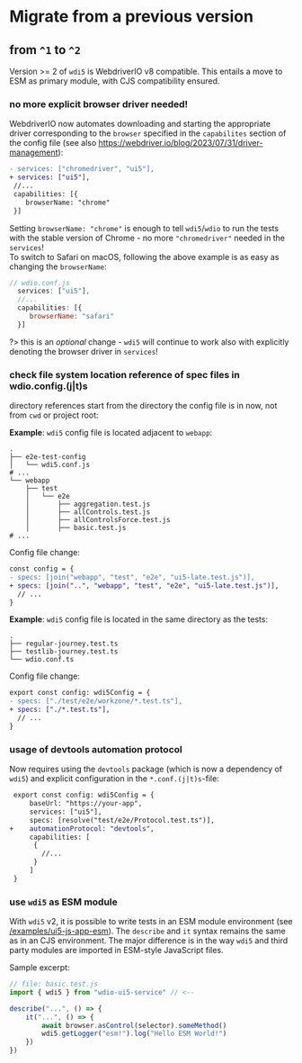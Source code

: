 # Migrate from a previous version

## from `^1` to `^2`

Version >= 2 of `wdi5` is WebdriverIO v8 compatible. This entails a move to ESM as primary module, with CJS compatibility ensured.

### no more explicit browser driver needed!

WebdriverIO now automates downloading and starting the appropriate driver corresponding to the `browser` specified in the `capabilites` section of the config file (see also https://webdriver.io/blog/2023/07/31/driver-management):

```diff
- services: ["chromedriver", "ui5"],
+ services: ["ui5"],
 //...
 capabilities: [{
    browserName: "chrome"
 }]
```

Setting `browserName: "chrome"` is enough to tell `wdi5`/`wdio` to run the tests with the stable version of Chrome - no more `"chromedriver"` needed in the `services`!  
To switch to Safari on macOS, following the above example is as easy as changing the `browserName`:

```js
// wdio.conf.js
  services: ["ui5"],
  //...
  capabilities: [{
     browserName: "safari"
  }]
```

?> this is an _optional_ change - `wdi5` will continue to work also with explicitly denoting the browser driver in `services`!

### check file system location reference of spec files in wdio.config.(j|t)s

directory references start from the directory the config file is in now, not from `cwd` or project root:

**Example**: `wdi5` config file is located adjacent to `webapp`:

```console
.
├── e2e-test-config
│   └── wdi5.conf.js
# ...
└── webapp
    ├── test
    │   └── e2e
    │       ├── aggregation.test.js
    │       ├── allControls.test.js
    │       ├── allControlsForce.test.js
    │       ├── basic.test.js
# ...
```

Config file change:

```diff
const config = {
- specs: [join("webapp", "test", "e2e", "ui5-late.test.js")],
+ specs: [join("..", "webapp", "test", "e2e", "ui5-late.test.js")],
  // ...
}
```

**Example**: `wdi5` config file is located in the same directory as the tests:

```console
.
├── regular-journey.test.ts
├── testlib-journey.test.ts
└── wdio.conf.ts
```

Config file change:

```diff
export const config: wdi5Config = {
- specs: ["./test/e2e/workzone/*.test.ts"],
+ specs: ["./*.test.ts"],
  // ...
}
```

### usage of devtools automation protocol

Now requires using the `devtools` package (which is now a dependency of `wdi5`) and explicit configuration in the `*.conf.(j|t)s`-file:

```diff
 export const config: wdi5Config = {
     baseUrl: "https://your-app",
     services: ["ui5"],
     specs: [resolve("test/e2e/Protocol.test.ts")],
+    automationProtocol: "devtools",
     capabilities: [
      {
        //...
      }
     ]
 }
```

### use `wdi5` as ESM module

With `wdi5` v2, it is possible to write tests in an ESM module environment (see [/examples/ui5-js-app-esm](https://github.com/ui5-community/wdi5/blob/main/examples/ui5-js-app-esm)). The `describe` and `it` syntax remains the same as in an CJS environment. The major difference is in the way `wdi5` and third party modules are imported in ESM-style JavaScript files.

Sample excerpt:

```js
// file: basic.test.js
import { wdi5 } from "wdio-ui5-service" // <--

describe("...", () => {
    it("...", () => {
        await browser.asControl(selector).someMethod()
        wdi5.getLogger("esm!").log("Hello ESM World!")
    })
})

```
